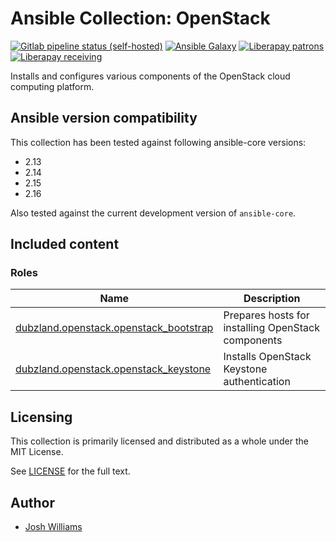 # Ansible Collection: OpenStack

[![Gitlab pipeline status (self-hosted)](https://git.dubzland.com/dubzland/ansible-collection-openstack/badges/main/pipeline.svg)](https://git.dubzland.com/dubzland/ansible-collection-openstack/pipelines?scope=all&page=1&ref=main)
[![Ansible Galaxy](https://img.shields.io/badge/dynamic/json?style=flat&label=galaxy&prefix=v&url=https://galaxy.ansible.com/api/v3/collections/dubzland/openstack/&query=highest_version.version)](https://galaxy.ansible.com/ui/repo/published/dubzland/openstack/)
[![Liberapay patrons](https://img.shields.io/liberapay/patrons/jdubz)](https://liberapay.com/jdubz/donate)
[![Liberapay receiving](https://img.shields.io/liberapay/receives/jdubz)](https://liberapay.com/jdubz/donate)

Installs and configures various components of the OpenStack cloud computing
platform.

## Ansible version compatibility

This collection has been tested against following ansible-core versions:

- 2.13
- 2.14
- 2.15
- 2.16

Also tested against the current development version of `ansible-core`.

## Included content

### Roles

| Name                                                          | Description                                        |
| ------------------------------------------------------------- | -------------------------------------------------- |
| [dubzland.openstack.openstack_bootstrap][openstack_bootstrap] | Prepares hosts for installing OpenStack components |
| [dubzland.openstack.openstack_keystone][openstack_keystone]   | Installs OpenStack Keystone authentication         |

## Licensing

This collection is primarily licensed and distributed as a whole under the MIT License.

See [LICENSE](https://git.dubzland.com/dubzland/ansible-collection-openstack/blob/main/LICENSE) for the full text.

## Author

- [Josh Williams](https://dubzland.com)

[openstack_bootstrap]: https://docs.dubzland.io/ansible-collections/collections/dubzland/openstack/openstack_bootstrap_role.html
[openstack_keystone]: https://docs.dubzland.io/ansible-collections/collections/dubzland/openstack/openstack_keystone_role.html

